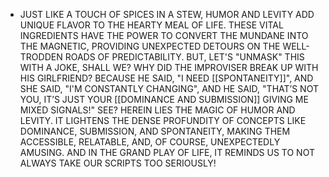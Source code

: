 - JUST LIKE A TOUCH OF SPICES IN A STEW, HUMOR AND LEVITY ADD UNIQUE FLAVOR TO THE HEARTY MEAL OF LIFE. THESE VITAL INGREDIENTS HAVE THE POWER TO CONVERT THE MUNDANE INTO THE MAGNETIC, PROVIDING UNEXPECTED DETOURS ON THE WELL-TRODDEN ROADS OF PREDICTABILITY. BUT, LET'S "UNMASK" THIS WITH A JOKE, SHALL WE?
  WHY DID THE IMPROVISER BREAK UP WITH HIS GIRLFRIEND?
  BECAUSE HE SAID, "I NEED [[SPONTANEITY]]", AND SHE SAID, "I'M CONSTANTLY CHANGING", AND HE SAID, "THAT’S NOT YOU, IT’S JUST YOUR [[DOMINANCE AND SUBMISSION]] GIVING ME MIXED SIGNALS!"
  SEE? HEREIN LIES THE MAGIC OF HUMOR AND LEVITY. IT LIGHTENS THE DENSE PROFUNDITY OF CONCEPTS LIKE DOMINANCE, SUBMISSION, AND SPONTANEITY, MAKING THEM ACCESSIBLE, RELATABLE, AND, OF COURSE, UNEXPECTEDLY AMUSING. AND IN THE GRAND PLAY OF LIFE, IT REMINDS US TO NOT ALWAYS TAKE OUR SCRIPTS TOO SERIOUSLY!